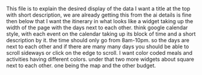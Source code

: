 This file is to explain the desired display of the data
I want a title at the top with short description, we are already getting this from the ai
details is fine
then below that I want the itinerary in what looks like a widget taking up the width of the page with the days next to each other. think google calendar style, with each event on the calendar taking up its block of time and a short description by it. the time should only go from 8am-10pm. so the days are next to each other and if there are many many days you should be able to scroll sideways or click on the edge to scroll. I want color coded meals and activities having different colors.
under that two more widgets about square next to each other. one being the map and the other budget.